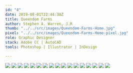 ```yaml
---
id: "4"
date: 2019-08-01T22:44:38Z
title: Queendom Farms
author: Stephen A. Warren, J.R
thumb: "../../src/images/Queendom-Farms-Home.jpg"
pixel: "../../src/images/Queendom-Farms-Home-pixel.jpg"
role: Graphic Designer
stack: Adobe CC | AutoCAD
tools: Photoshop | Illustrator | InDesign

---
```


![](../../src/images/Queendom-Farms-Home.jpg)
![](../../src/images/Queendom-Farms-brief.jpg)
![](../../src/images/Queendom-Farms-user.jpg)
![](../../src/images/Queendom-Farms-persona.jpg)
![](../../src/images/Queendom-Farms-type.jpg)
![](../../src/images/Queendom-Farms-sky.jpg)
![](../../src/images/Queendom-Farms-guide.jpg)
![](../../src/images/Queendom-Farms-inspiration.jpg)
![](../../src/images/Queendom-Farms-sketch.jpg)
![](../../src/images/Queendom-Farms-final.jpg)
![](../../src/images/Queendom-Farms-formats.jpg)
![](../../src/images/Queendom-Farms-product.jpg)
![](../../src/images/Queendom-Farms-products.jpg)
![](../../src/images/Queendom-Farms-packaging.jpg)
![](../../src/images/Queendom-Farms-package.jpg)
![](../../src/images/Queendom-Farms-variants.jpg)
![](../../src/images/Queendom-Farms-thanks.jpg)


